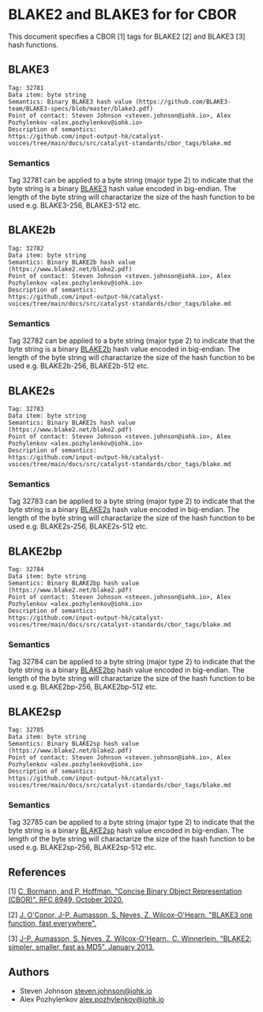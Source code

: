 <!-- cspell: words Aumasson Neves Zooko O'Hearn Winnerlein Bormann -->

# BLAKE2 and BLAKE3 for for CBOR

This document specifies a CBOR [1] tags for BLAKE2 [2] and BLAKE3 [3] hash functions.

## BLAKE3

    Tag: 32781
    Data item: byte string
    Semantics: Binary BLAKE3 hash value (https://github.com/BLAKE3-team/BLAKE3-specs/blob/master/blake3.pdf)
    Point of contact: Steven Johnson <steven.johnson@iohk.io>, Alex Pozhylenkov <alex.pozhylenkov@iohk.io>
    Description of semantics:
    https://github.com/input-output-hk/catalyst-voices/tree/main/docs/src/catalyst-standards/cbor_tags/blake.md

### Semantics

Tag 32781 can be applied to a byte string (major type 2) to indicate that the byte string
is a binary [BLAKE3] hash value encoded in big-endian.
The length of the byte string will charactarize the size of the hash function to be used e.g. BLAKE3-256, BLAKE3-512 etc.

## BLAKE2b

    Tag: 32782
    Data item: byte string
    Semantics: Binary BLAKE2b hash value (https://www.blake2.net/blake2.pdf)
    Point of contact: Steven Johnson <steven.johnson@iohk.io>, Alex Pozhylenkov <alex.pozhylenkov@iohk.io>
    Description of semantics:
    https://github.com/input-output-hk/catalyst-voices/tree/main/docs/src/catalyst-standards/cbor_tags/blake.md

### Semantics

Tag 32782 can be applied to a byte string (major type 2) to indicate that the byte string
is a binary [BLAKE2b][BLAKE2] hash value encoded in big-endian.
The length of the byte string will charactarize the size of the hash function to be used e.g. BLAKE2b-256, BLAKE2b-512 etc.

## BLAKE2s

    Tag: 32783
    Data item: byte string
    Semantics: Binary BLAKE2s hash value (https://www.blake2.net/blake2.pdf)
    Point of contact: Steven Johnson <steven.johnson@iohk.io>, Alex Pozhylenkov <alex.pozhylenkov@iohk.io>
    Description of semantics:
    https://github.com/input-output-hk/catalyst-voices/tree/main/docs/src/catalyst-standards/cbor_tags/blake.md

### Semantics

Tag 32783 can be applied to a byte string (major type 2) to indicate that the byte string
is a binary [BLAKE2s][BLAKE2] hash value encoded in big-endian.
The length of the byte string will charactarize the size of the hash function to be used e.g. BLAKE2s-256, BLAKE2s-512 etc.

## BLAKE2bp

    Tag: 32784
    Data item: byte string
    Semantics: Binary BLAKE2bp hash value (https://www.blake2.net/blake2.pdf)
    Point of contact: Steven Johnson <steven.johnson@iohk.io>, Alex Pozhylenkov <alex.pozhylenkov@iohk.io>
    Description of semantics:
    https://github.com/input-output-hk/catalyst-voices/tree/main/docs/src/catalyst-standards/cbor_tags/blake.md

### Semantics

Tag 32784 can be applied to a byte string (major type 2) to indicate that the byte string
is a binary [BLAKE2bp][BLAKE2] hash value encoded in big-endian.
The length of the byte string will charactarize the size of the hash function to be used e.g. BLAKE2bp-256, BLAKE2bp-512 etc.

## BLAKE2sp

    Tag: 32785
    Data item: byte string
    Semantics: Binary BLAKE2sp hash value (https://www.blake2.net/blake2.pdf)
    Point of contact: Steven Johnson <steven.johnson@iohk.io>, Alex Pozhylenkov <alex.pozhylenkov@iohk.io>
    Description of semantics:
    https://github.com/input-output-hk/catalyst-voices/tree/main/docs/src/catalyst-standards/cbor_tags/blake.md

### Semantics

Tag 32785 can be applied to a byte string (major type 2) to indicate that the byte string
is a binary [BLAKE2sp][BLAKE2] hash value encoded in big-endian.
The length of the byte string will charactarize the size of the hash function to be used e.g. BLAKE2sp-256, BLAKE2sp-512 etc.

## References

<!-- markdownlint-disable max-one-sentence-per-line -->
[1] [C. Bormann, and P. Hoffman. "Concise Binary Object Representation (CBOR)". RFC 8949, October 2020.][RFC 8949]

[2] [J. O'Conor, J-P. Aumasson, S. Neves, Z. Wilcox-O'Hearn. "BLAKE3 one function, fast everywhere".][BLAKE3]

[3] [J-P. Aumasson, S. Neves, Z. Wilcox-O'Hearn., C. Winnerlein. "BLAKE2: simpler, smaller, fast as MD5". January 2013.][BLAKE2]
<!-- markdownlint-enable max-one-sentence-per-line -->

## Authors

* Steven Johnson <steven.johnson@iohk.io>
* Alex Pozhylenkov <alex.pozhylenkov@iohk.io>

[RFC 8949]: https://datatracker.ietf.org/doc/html/rfc8949
[BLAKE3]: https://github.com/BLAKE3-team/BLAKE3-specs/blob/master/blake3.pdf
[BLAKE2]: https://www.blake2.net/blake2.pdf
